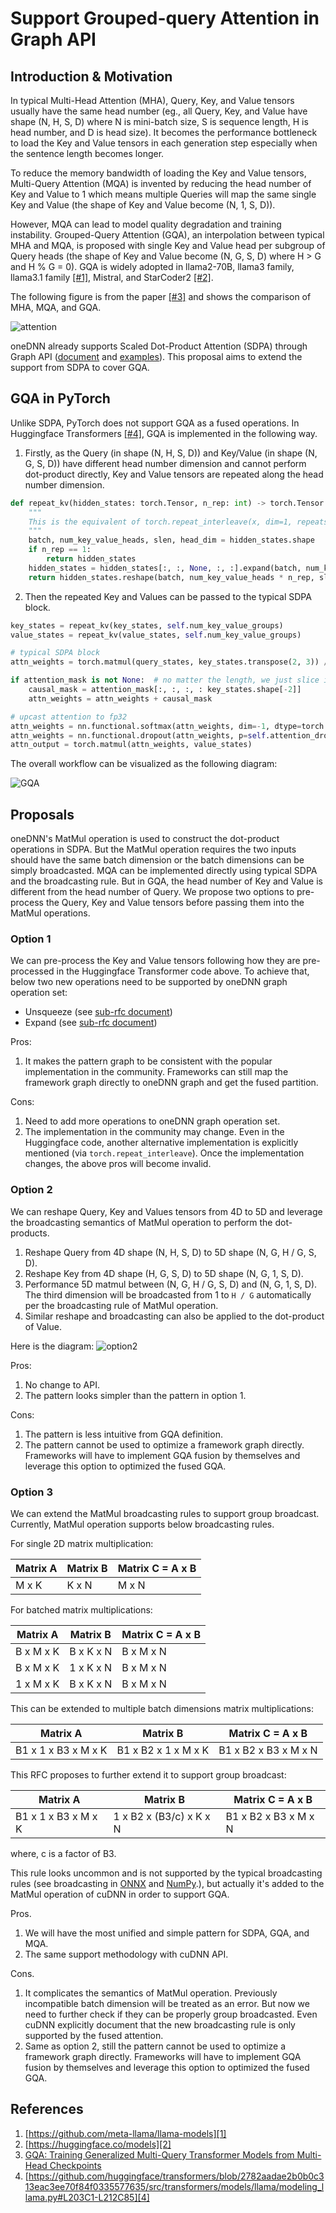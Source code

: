 # Support Grouped-query Attention in Graph API

## Introduction & Motivation

In typical Multi-Head Attention (MHA), Query, Key, and Value tensors usually
have the same head number (eg., all Query, Key, and Value have shape (N, H, S,
D) where N is mini-batch size, S is sequence length, H is head number, and D is
head size). It becomes the performance bottleneck to load the Key and Value
tensors in each generation step especially when the sentence length becomes
longer.

To reduce the memory bandwidth of loading the Key and Value tensors, Multi-Query
Attention (MQA) is invented by reducing the head number of Key and Value to 1
which means multiple Queries will map the same single Key and Value (the shape
of Key and Value become (N, 1, S, D)).

However, MQA can lead to model quality degradation and training instability.
Grouped-Query Attention (GQA), an interpolation between typical MHA and MQA, is
proposed with single Key and Value head per subgroup of Query heads (the shape
of Key and Value become (N, G, S, D) where H > G and H % G = 0). GQA is widely
adopted in llama2-70B, llama3 family, llama3.1 family [[#1]][1], Mistral, and
StarCoder2 [[#2]][2].

The following figure is from the paper [[#3]][3] and shows the comparison of
MHA, MQA, and GQA.

![attention](attention.png)

oneDNN already supports Scaled Dot-Product Attention (SDPA) through Graph API
([document](https://oneapi-src.github.io/oneDNN/dev_guide_graph_sdpa.html#doxid-dev-guide-graph-sdpa)
and
[examples](https://github.com/oneapi-src/oneDNN/blob/main/examples/graph/sdpa.cpp)).
This proposal aims to extend the support from SDPA to cover GQA.

## GQA in PyTorch

Unlike SDPA, PyTorch does not support GQA as a fused operations. In Huggingface
Transformers [[#4]][4], GQA is implemented in the following way.

1. Firstly, as the Query (in shape (N, H, S, D)) and Key/Value (in shape (N, G,
   S, D)) have different head number dimension and cannot perform dot-product
   directly, Key and Value tensors are repeated along the head number dimension.

  ```python
  def repeat_kv(hidden_states: torch.Tensor, n_rep: int) -> torch.Tensor:
      """
      This is the equivalent of torch.repeat_interleave(x, dim=1, repeats=n_rep). The hidden states go from (batch,num_key_value_heads, seqlen, head_dim) to (batch, num_attention_heads, seqlen, head_dim)
      """
      batch, num_key_value_heads, slen, head_dim = hidden_states.shape
      if n_rep == 1:
          return hidden_states
      hidden_states = hidden_states[:, :, None, :, :].expand(batch, num_key_value_heads, n_rep, slen, head_dim)
      return hidden_states.reshape(batch, num_key_value_heads * n_rep, slen, head_dim)
  ```

2. Then the repeated Key and Values can be passed to the typical SDPA block.

  ```python
  key_states = repeat_kv(key_states, self.num_key_value_groups)
  value_states = repeat_kv(value_states, self.num_key_value_groups)

  # typical SDPA block
  attn_weights = torch.matmul(query_states, key_states.transpose(2, 3)) / math.sqrt(self.head_dim)

  if attention_mask is not None:  # no matter the length, we just slice it
      causal_mask = attention_mask[:, :, :, : key_states.shape[-2]]
      attn_weights = attn_weights + causal_mask

  # upcast attention to fp32
  attn_weights = nn.functional.softmax(attn_weights, dim=-1, dtype=torch.float32).to(query_states.dtype)
  attn_weights = nn.functional.dropout(attn_weights, p=self.attention_dropout, training=self.training)
  attn_output = torch.matmul(attn_weights, value_states)
  ```

The overall workflow can be visualized as the following diagram:

![GQA](GQA.png)

## Proposals

oneDNN's MatMul operation is used to construct the dot-product operations in
SDPA. But the MatMul operation requires the two inputs should have the same
batch dimension or the batch dimensions can be simply broadcasted. MQA can be
implemented directly using typical SDPA and the broadcasting rule. But in GQA,
the head number of Key and Value is different from the head number of Query. We
propose two options to pre-process the Query, Key and Value tensors before
passing them into the MatMul operations.

### Option 1

We can pre-process the Key and Value tensors following how they are
pre-processed in the Huggingface Transformer code above. To achieve that, below
two new operations need to be supported by oneDNN graph operation set:

- Unsqueeze (see [sub-rfc document](./unsqueeze_and_expand.md))
- Expand (see [sub-rfc document](./unsqueeze_and_expand.md))

Pros:

1. It makes the pattern graph to be consistent with the popular implementation
   in the community. Frameworks can still map the framework graph directly to
   oneDNN graph and get the fused partition.

Cons:

1. Need to add more operations to oneDNN graph operation set.
2. The implementation in the community may change. Even in the Huggingface code,
   another alternative implementation is explicitly mentioned (via
   `torch.repeat_interleave`). Once the implementation changes, the above pros
   will become invalid.

### Option 2

We can reshape Query, Key and Values tensors from 4D to 5D and leverage the
broadcasting semantics of MatMul operation to perform the dot-products.
  
1. Reshape Query from 4D shape (N, H, S, D) to 5D shape (N, G, H / G, S, D).
2. Reshape Key from 4D shape (H, G, S, D) to 5D shape (N, G, 1, S, D).
3. Performance 5D matmul between (N, G, H / G, S, D) and (N, G, 1, S, D). The
   third dimension will be broadcasted from 1 to `H / G` automatically per the
   broadcasting rule of MatMul operation.
4. Similar reshape and broadcasting can also be applied to the dot-product of
   Value.

Here is the diagram:
![option2](option2.png)

Pros:

1. No change to API.
2. The pattern looks simpler than the pattern in option 1.

Cons:

1. The pattern is less intuitive from GQA definition.
2. The pattern cannot be used to optimize a framework graph directly. Frameworks
   will have to implement GQA fusion by themselves and leverage this option to
   optimized the fused GQA.

### Option 3

We can extend the MatMul broadcasting rules to support group broadcast.
Currently, MatMul operation supports below broadcasting rules.

For single 2D matrix multiplication:

| Matrix A | Matrix B | Matrix C = A x B |
| --       | --       | --               |
| M x K    | K x N    | M x N            |

For batched matrix multiplications:

| Matrix A   | Matrix B   | Matrix C = A x B |
| --         | --         | --               |
| B x M x K  | B x K x N  | B x M x N        |
| B x M x K  | 1 x K x N  | B x M x N        |
| 1 x M x K  | B x K x N  | B x M x N        |

This can be extended to multiple batch dimensions matrix multiplications:

| Matrix A              | Matrix B              | Matrix C = A x B      |
| --                    | --                    | --                    |
| B1 x 1 x B3 x M x K   | B1 x B2 x 1 x M x K   | B1 x B2 x B3 x M x N  |

This RFC proposes to further extend it to support group broadcast:

| Matrix A              | Matrix B                | Matrix C = A x B      |
| --                    | --                      | --                    |
| B1 x 1 x B3 x M x K   | 1 x B2 x (B3/c) x K x N | B1 x B2 x B3 x M x N  |

where, c is a factor of B3.

This rule looks uncommon and is not supported by the typical broadcasting rules
(see broadcasting in
[ONNX](https://github.com/onnx/onnx/blob/main/docs/Broadcasting.md) and
[NumPy](https://numpy.org/doc/stable/user/basics.broadcasting.html#general-broadcasting-rules).),
but actually it's added to the MatMul operation of cuDNN in order to support
GQA.

Pros.

1. We will have the most unified and simple pattern for SDPA, GQA, and MQA.
2. The same support methodology with cuDNN API.

Cons.

1. It complicates the semantics of MatMul operation. Previously incompatible
   batch dimension will be treated as an error. But now we need to further check
   if they can be properly group broadcasted. Even cuDNN explicitly document
   that the new broadcasting rule is only supported by the fused attention.
2. Same as option 2, still the pattern cannot be used to optimize a framework
   graph directly. Frameworks will have to implement GQA fusion by themselves
   and leverage this option to optimized the fused GQA.

## References

1. [https://github.com/meta-llama/llama-models][1]
2. [https://huggingface.co/models][2]
3. [GQA: Training Generalized Multi-Query Transformer Models from Multi-Head
   Checkpoints][3]
4. [https://github.com/huggingface/transformers/blob/2782aadae2b0b0c313eac3ee70f84f0335577635/src/transformers/models/llama/modeling_llama.py#L203C1-L212C85][4]

[1]: https://github.com/meta-llama/llama-models
[2]: https://huggingface.co/models
[3]: https://arxiv.org/pdf/2305.13245
[4]: https://github.com/huggingface/transformers/blob/2782aadae2b0b0c313eac3ee70f84f0335577635/src/transformers/models/llama/modeling_llama.py#L203C1-L212C85 
